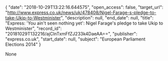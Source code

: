 {
  "date": "2018-10-29T13:22:16.644575", 
  "open_access": false, 
  "target_url": "http://www.express.co.uk/news/uk/478408/Nigel-Farage-s-pledge-to-take-Ukip-to-Westminister", 
  "description": null, 
  "end_date": null, 
  "title": "Express: 'You ain't seen nothing yet': Nigel Farage's pledge to take Ukip to Westminister", 
  "record_id": "20181029T132216/ajClnTxmFfZJ233k4DaeAA==", 
  "publisher": "express.co.uk", 
  "start_date": null, 
  "subject": "European Parliament Elections 2014"
}

None